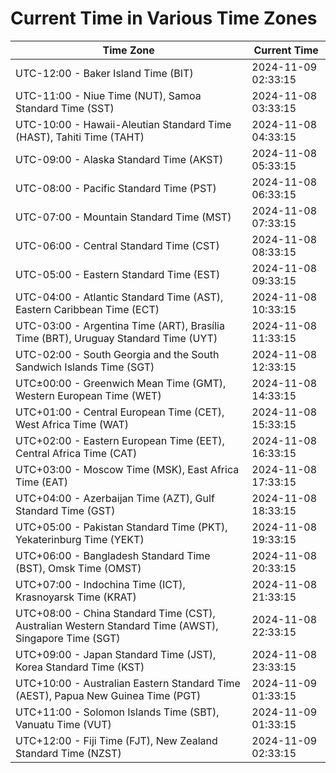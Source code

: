 # Current Time in Various Time Zones

| Time Zone | Current Time |
|-----------|--------------|
| UTC-12:00 - Baker Island Time (BIT) | 2024-11-09 02:33:15 |
| UTC-11:00 - Niue Time (NUT), Samoa Standard Time (SST) | 2024-11-08 03:33:15 |
| UTC-10:00 - Hawaii-Aleutian Standard Time (HAST), Tahiti Time (TAHT) | 2024-11-08 04:33:15 |
| UTC-09:00 - Alaska Standard Time (AKST) | 2024-11-08 05:33:15 |
| UTC-08:00 - Pacific Standard Time (PST) | 2024-11-08 06:33:15 |
| UTC-07:00 - Mountain Standard Time (MST) | 2024-11-08 07:33:15 |
| UTC-06:00 - Central Standard Time (CST) | 2024-11-08 08:33:15 |
| UTC-05:00 - Eastern Standard Time (EST) | 2024-11-08 09:33:15 |
| UTC-04:00 - Atlantic Standard Time (AST), Eastern Caribbean Time (ECT) | 2024-11-08 10:33:15 |
| UTC-03:00 - Argentina Time (ART), Brasília Time (BRT), Uruguay Standard Time (UYT) | 2024-11-08 11:33:15 |
| UTC-02:00 - South Georgia and the South Sandwich Islands Time (SGT) | 2024-11-08 12:33:15 |
| UTC±00:00 - Greenwich Mean Time (GMT), Western European Time (WET) | 2024-11-08 14:33:15 |
| UTC+01:00 - Central European Time (CET), West Africa Time (WAT) | 2024-11-08 15:33:15 |
| UTC+02:00 - Eastern European Time (EET), Central Africa Time (CAT) | 2024-11-08 16:33:15 |
| UTC+03:00 - Moscow Time (MSK), East Africa Time (EAT) | 2024-11-08 17:33:15 |
| UTC+04:00 - Azerbaijan Time (AZT), Gulf Standard Time (GST) | 2024-11-08 18:33:15 |
| UTC+05:00 - Pakistan Standard Time (PKT), Yekaterinburg Time (YEKT) | 2024-11-08 19:33:15 |
| UTC+06:00 - Bangladesh Standard Time (BST), Omsk Time (OMST) | 2024-11-08 20:33:15 |
| UTC+07:00 - Indochina Time (ICT), Krasnoyarsk Time (KRAT) | 2024-11-08 21:33:15 |
| UTC+08:00 - China Standard Time (CST), Australian Western Standard Time (AWST), Singapore Time (SGT) | 2024-11-08 22:33:15 |
| UTC+09:00 - Japan Standard Time (JST), Korea Standard Time (KST) | 2024-11-08 23:33:15 |
| UTC+10:00 - Australian Eastern Standard Time (AEST), Papua New Guinea Time (PGT) | 2024-11-09 01:33:15 |
| UTC+11:00 - Solomon Islands Time (SBT), Vanuatu Time (VUT) | 2024-11-09 01:33:15 |
| UTC+12:00 - Fiji Time (FJT), New Zealand Standard Time (NZST) | 2024-11-09 02:33:15 |
